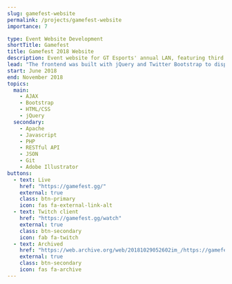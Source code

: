 ```yaml
---
slug: gamefest-website
permalink: /projects/gamefest-website
importance: 7

type: Event Website Development
shortTitle: Gamefest
title: Gamefest 2018 Website
description: Event website for GT Esports' annual LAN, featuring third party payment embedding and custom jQuery multi-view Twitch client
lead: "The frontend was built with jQuery and Twitter Bootstrap to display event info, with a small, mostly static backend running on an Apache webserver. The website used a third-party tournament service <a href=\"https://smash.gg/\" rel=\"noopener\" target=\"_blank\">Smash.gg</a> to handle payment and registration</li></ul>, and featured an AJAX-powered multi-view Twitch client to display multiple broadcasts."
start: June 2018
end: November 2018
topics:
  main:
    - AJAX
    - Bootstrap
    - HTML/CSS
    - jQuery
  secondary:
    - Apache
    - Javascript
    - PHP
    - RESTful API
    - JSON
    - Git
    - Adobe Illustrator
buttons:
  - text: Live
    href: "https://gamefest.gg/"
    external: true
    class: btn-primary
    icon: fas fa-external-link-alt
  - text: Twitch client
    href: "https://gamefest.gg/watch"
    external: true
    class: btn-secondary
    icon: fab fa-twitch
  - text: Archived
    href: "https://web.archive.org/web/20181029052602im_/https://gamefest.gg/"
    external: true
    class: btn-secondary
    icon: fas fa-archive
---
```


